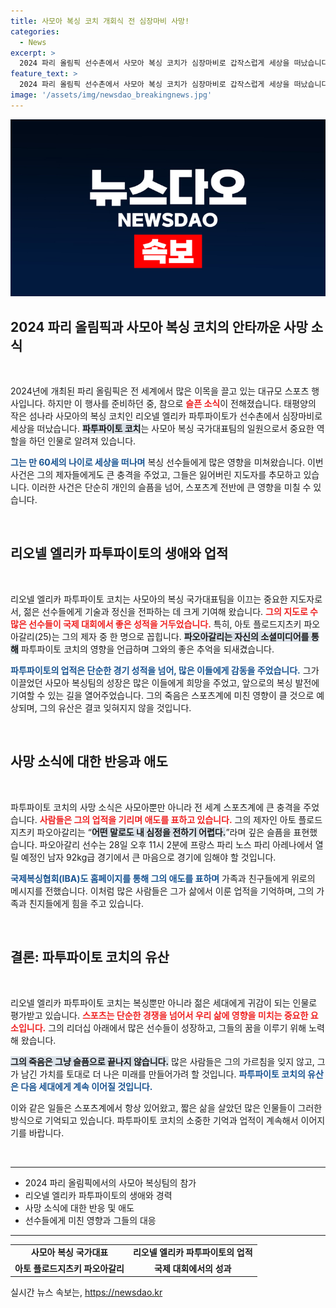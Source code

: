 ```yaml
---
title: 사모아 복싱 코치 개회식 전 심장마비 사망!
categories:
  - News
excerpt: >
  2024 파리 올림픽 선수촌에서 사모아 복싱 코치가 심장마비로 갑작스럽게 세상을 떠났습니다. 그의 제자는 심리적 충격 속에서도 경기를 준비하며 코치에 대한 애도를 전했습니다.
feature_text: >
  2024 파리 올림픽 선수촌에서 사모아 복싱 코치가 심장마비로 갑작스럽게 세상을 떠났습니다. 그의 제자는 심리적 충격 속에서도 경기를 준비하며 코치에 대한 애도를 전했습니다.
image: '/assets/img/newsdao_breakingnews.jpg'
---
```


<p><img src="/assets/img/newsdao_breakingnews.jpg" alt="flaretime 속보" /></p>

<h2 data-ke-size="size26">2024 파리 올림픽과 사모아 복싱 코치의 안타까운 사망 소식</h2>

<p data-ke-size="size16">&nbsp;</p>

<p>2024년에 개최된 파리 올림픽은 전 세계에서 많은 이목을 끌고 있는 대규모 스포츠 행사입니다. 하지만 이 행사를 준비하던 중, 참으로 <b><span style="color: #ee2323;">슬픈 소식</span></b>이 전해졌습니다. 태평양의 작은 섬나라 사모아의 복싱 코치인 리오넬 엘리카 파투파이토가 선수촌에서 심장마비로 세상을 떠났습니다. <b><span style="background-color: #21538527;">파투파이토 코치</span></b>는 사모아 복싱 국가대표팀의 일원으로서 중요한 역할을 하던 인물로 알려져 있습니다.</p>

<p><b><span style="color: #1a5490;">그는 만 60세의 나이로 세상을 떠나며</span></b> 복싱 선수들에게 많은 영향을 미쳐왔습니다.<b></b> 이번 사건은 그의 제자들에게도 큰 충격을 주었고, 그들은 잃어버린 지도자를 추모하고 있습니다. 이러한 사건은 단순히 개인의 슬픔을 넘어, 스포츠계 전반에 큰 영향을 미칠 수 있습니다.</p>

<p data-ke-size="size16">&nbsp;</p>

<h2 data-ke-size="size26">리오넬 엘리카 파투파이토의 생애와 업적</h2>

<p data-ke-size="size16">&nbsp;</p>

<p>리오넬 엘리카 파투파이토 코치는 사모아의 복싱 국가대표팀을 이끄는 중요한 지도자로서, 젊은 선수들에게 기술과 정신을 전파하는 데 크게 기여해 왔습니다. <b><span style="color: #ee2323;">그의 지도로 수많은 선수들이 국제 대회에서 좋은 성적을 거두었습니다.</span></b> 특히, 아토 플로드지츠키 파오아갈리(25)는 그의 제자 중 한 명으로 꼽힙니다. <b><span style="background-color: #21538527;">파오아갈리는 자신의 소셜미디어를 통해</span></b> 파투파이토 코치의 영향을 언급하며 그와의 좋은 추억을 되새겼습니다.</p>

<p><b><span style="color: #1a5490;">파투파이토의 업적은 단순한 경기 성적을 넘어, 많은 이들에게 감동을 주었습니다.</span></b> 그가 이끌었던 사모아 복싱팀의 성장은 많은 이들에게 희망을 주었고, 앞으로의 복싱 발전에 기여할 수 있는 길을 열어주었습니다. 그의 죽음은 스포츠계에 미친 영향이 클 것으로 예상되며, 그의 유산은 결코 잊혀지지 않을 것입니다.</p>

<p data-ke-size="size16">&nbsp;</p>

<h2 data-ke-size="size26">사망 소식에 대한 반응과 애도</h2>

<p data-ke-size="size16">&nbsp;</p>

<p>파투파이토 코치의 사망 소식은 사모아뿐만 아니라 전 세계 스포츠계에 큰 충격을 주었습니다. <b><span style="color: #ee2323;">사람들은 그의 업적을 기리며 애도를 표하고 있습니다.</span></b> 그의 제자인 아토 플로드지츠키 파오아갈리는 “<b><span style="background-color: #21538527;">어떤 말로도 내 심정을 전하기 어렵다.</span></b>”라며 깊은 슬픔을 표현했습니다. 파오아갈리 선수는 28일 오후 11시 2분에 프랑스 파리 노스 파리 아레나에서 열릴 예정인 남자 92kg급 경기에서 큰 마음으로 경기에 임해야 할 것입니다.</p>

<p><b><span style="color: #1a5490;">국제복싱협회(IBA)도 홈페이지를 통해 그의 애도를 표하며</span></b> 가족과 친구들에게 위로의 메시지를 전했습니다. <b></b>이처럼 많은 사람들은 그가 삶에서 이룬 업적을 기억하며, 그의 가족과 친지들에게 힘을 주고 있습니다.</p>

<p data-ke-size="size16">&nbsp;</p>

<h2 data-ke-size="size26">결론: 파투파이토 코치의 유산</h2>

<p data-ke-size="size16">&nbsp;</p>

<p>리오넬 엘리카 파투파이토 코치는 복싱뿐만 아니라 젊은 세대에게 귀감이 되는 인물로 평가받고 있습니다. <b><span style="color: #ee2323;">스포츠는 단순한 경쟁을 넘어서 우리 삶에 영향을 미치는 중요한 요소입니다.</span></b> 그의 리더십 아래에서 많은 선수들이 성장하고, 그들의 꿈을 이루기 위해 노력해 왔습니다.</p>

<p><b><span style="background-color: #21538527;">그의 죽음은 그냥 슬픔으로 끝나지 않습니다.</span></b> 많은 사람들은 그의 가르침을 잊지 않고, 그가 남긴 가치를 토대로 더 나은 미래를 만들어가려 할 것입니다. <b><span style="color: #1a5490;">파투파이토 코치의 유산은 다음 세대에게 계속 이어질 것입니다.</span></b> </p>

<p>이와 같은 일들은 스포츠계에서 항상 있어왔고, 짧은 삶을 살았던 많은 인물들이 그러한 방식으로 기억되고 있습니다. 파투파이토 코치의 소중한 기억과 업적이 계속해서 이어지기를 바랍니다.</p>

<p data-ke-size="size16">&nbsp;</p>

<hr>

<ul>
    <li>2024 파리 올림픽에서의 사모아 복싱팀의 참가</li>
    <li>리오넬 엘리카 파투파이토의 생애와 경력</li>
    <li>사망 소식에 대한 반응 및 애도</li>
    <li>선수들에게 미친 영향과 그들의 대응</li>
</ul>

<hr>

<table style="width: 100%;">
    <tr>
        <td style="text-align: center; height: 17px;"><b>사모아 복싱 국가대표</b></td>
        <td style="text-align: center; height: 17px;"><b>리오넬 엘리카 파투파이토의 업적</b></td>
    </tr>
    <tr>
        <td style="text-align: center; height: 17px;"><b>아토 플로드지츠키 파오아갈리</b></td>
        <td style="text-align: center; height: 17px;"><b>국제 대회에서의 성과</b></td>
    </tr>
</table>
실시간 뉴스 속보는, <a href="https://newsdao.kr" rel="dofollow">https://newsdao.kr</a>


